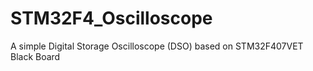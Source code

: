 # STM32F4_Oscilloscope
A simple Digital Storage Oscilloscope (DSO) based on STM32F407VET Black Board
